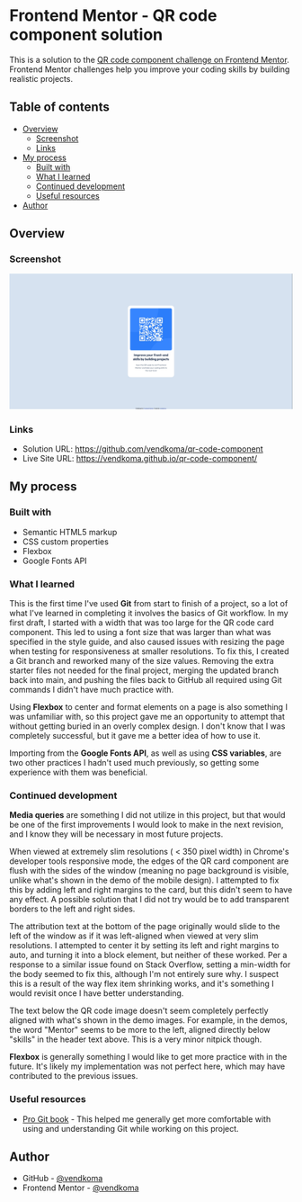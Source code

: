 # Frontend Mentor - QR code component solution

This is a solution to the [QR code component challenge on Frontend Mentor](https://www.frontendmentor.io/challenges/qr-code-component-iux_sIO_H). Frontend Mentor challenges help you improve your coding skills by building realistic projects. 

## Table of contents

- [Overview](#overview)
  - [Screenshot](#screenshot)
  - [Links](#links)
- [My process](#my-process)
  - [Built with](#built-with)
  - [What I learned](#what-i-learned)
  - [Continued development](#continued-development)
  - [Useful resources](#useful-resources)
- [Author](#author)

## Overview

### Screenshot

![](./images/screenshot-desktop-1920.jpg)

### Links

- Solution URL: <https://github.com/vendkoma/qr-code-component>
- Live Site URL: <https://vendkoma.github.io/qr-code-component/>

## My process

### Built with

- Semantic HTML5 markup
- CSS custom properties
- Flexbox
- Google Fonts API

### What I learned

This is the first time I've used **Git** from start to finish of a project, so a lot of what I've learned in completing it involves the basics of Git workflow. In my first draft, I started with a width that was too large for the QR code card component. This led to using a font size that was larger than what was specified in the style guide, and also caused issues with resizing the page when testing for responsiveness at smaller resolutions. To fix this, I created a Git branch and reworked many of the size values. Removing the extra starter files not needed for the final project, merging the updated branch back into main, and pushing the files back to GitHub all required using Git commands I didn't have much practice with.

Using **Flexbox** to center and format elements on a page is also something I was unfamiliar with, so this project gave me an opportunity to attempt that without getting buried in an overly complex design. I don't know that I was completely successful, but it gave me a better idea of how to use it.

Importing from the **Google Fonts API**, as well as using **CSS variables**, are two other practices I hadn't used much previously, so getting some experience with them was beneficial.

### Continued development

**Media queries** are something I did not utilize in this project, but that would be one of the first improvements I would look to make in the next revision, and I know they will be necessary in most future projects.

When viewed at extremely slim resolutions ( < 350 pixel width) in Chrome's developer tools responsive mode, the edges of the QR card component are flush with the sides of the window (meaning no page background is visible, unlike what's shown in the demo of the mobile design). I attempted to fix this by adding left and right margins to the card, but this didn't seem to have any effect. A possible solution that I did not try would be to add transparent borders to the left and right sides.

The attribution text at the bottom of the page originally would slide to the left of the window as if it was left-aligned when viewed at very slim resolutions. I attempted to center it by setting its left and right margins to auto, and turning it into a block element, but neither of these worked. Per a response to a similar issue found on Stack Overflow, setting a min-width for the body seemed to fix this, although I'm not entirely sure why. I suspect this is a result of the way flex item shrinking works, and it's something I would revisit once I have better understanding.

The text below the QR code image doesn't seem completely perfectly aligned with what's shown in the demo images. For example, in the demos, the word "Mentor" seems to be more to the left, aligned directly below "skills" in the header text above. This is a very minor nitpick though.

**Flexbox** is generally something I would like to get more practice with in the future. It's likely my implementation was not perfect here, which may have contributed to the previous issues.

### Useful resources

- [Pro Git book](https://git-scm.com/book/en/v2) - This helped me generally get more comfortable with using and understanding Git while working on this project.

## Author

- GitHub - [@vendkoma](https://github.com/vendkoma)
- Frontend Mentor - [@vendkoma](https://www.frontendmentor.io/profile/vendkoma)

